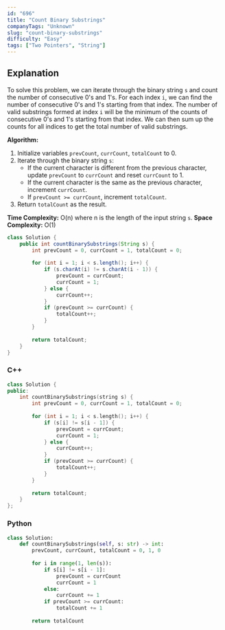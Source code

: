 ```yaml
---
id: "696"
title: "Count Binary Substrings"
companyTags: "Unknown"
slug: "count-binary-substrings"
difficulty: "Easy"
tags: ["Two Pointers", "String"]
---
```


## Explanation

To solve this problem, we can iterate through the binary string `s` and count the number of consecutive 0's and 1's. For each index `i`, we can find the number of consecutive 0's and 1's starting from that index. The number of valid substrings formed at index `i` will be the minimum of the counts of consecutive 0's and 1's starting from that index. We can then sum up the counts for all indices to get the total number of valid substrings.

**Algorithm:**
1. Initialize variables `prevCount`, `currCount`, `totalCount` to 0.
2. Iterate through the binary string `s`:
     - If the current character is different from the previous character, update `prevCount` to `currCount` and reset `currCount` to 1.
     - If the current character is the same as the previous character, increment `currCount`.
     - If `prevCount >= currCount`, increment `totalCount`.
3. Return `totalCount` as the result.

**Time Complexity:** O(n) where n is the length of the input string `s`.
**Space Complexity:** O(1)
```java
class Solution {
    public int countBinarySubstrings(String s) {
        int prevCount = 0, currCount = 1, totalCount = 0;
        
        for (int i = 1; i < s.length(); i++) {
            if (s.charAt(i) != s.charAt(i - 1)) {
                prevCount = currCount;
                currCount = 1;
            } else {
                currCount++;
            }
            if (prevCount >= currCount) {
                totalCount++;
            }
        }
        
        return totalCount;
    }
}
```

### C++
```cpp
class Solution {
public:
    int countBinarySubstrings(string s) {
        int prevCount = 0, currCount = 1, totalCount = 0;
        
        for (int i = 1; i < s.length(); i++) {
            if (s[i] != s[i - 1]) {
                prevCount = currCount;
                currCount = 1;
            } else {
                currCount++;
            }
            if (prevCount >= currCount) {
                totalCount++;
            }
        }
        
        return totalCount;
    }
};
```

### Python
```python
class Solution:
    def countBinarySubstrings(self, s: str) -> int:
        prevCount, currCount, totalCount = 0, 1, 0
        
        for i in range(1, len(s)):
            if s[i] != s[i - 1]:
                prevCount = currCount
                currCount = 1
            else:
                currCount += 1
            if prevCount >= currCount:
                totalCount += 1
        
        return totalCount
```